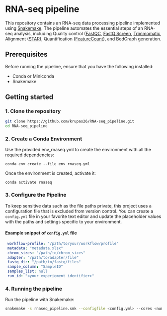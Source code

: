 # RNA-seq pipeline

This repository contains an RNA-seq data processing pipeline implemented using [Snakemake](https://snakemake.readthedocs.io/en/stable/index.html). The pipeline automates the essential steps of an RNA-seq analysis, including Quality control ([FastQC](https://www.bioinformatics.babraham.ac.uk/projects/fastqc/), [FastQ Screen](https://www.bioinformatics.babraham.ac.uk/projects/fastq_screen/), [Trimmomatic](http://www.usadellab.org/cms/?page=trimmomatic), Alignment ([STAR](https://github.com/alexdobin/STAR)), Quantification ([FeatureCount](https://subread.sourceforge.net/featureCounts.html)), and BedGraph generation.

## Prerequisites
Before running the pipeline, ensure that you have the following installed:
  - Conda or Miniconda
  - Snakemake

## Getting started
### 1. Clone the repository
  ```bash
  git clone https://github.com/krupas26/RNA-seq_pipeline.git
  cd RNA-seq_pipeline
  ```

### 2. Create a Conda Environment
   Use the provided env_rnaseq.yml to create the environment with all the required dependencies:
   ```
   conda env create --file env_rnaseq.yml
   ```
  Once the environment is created, activate it:
  ```
  conda activate rnaseq
  ```

### 3. Configure the Pipeline
   To keep sensitive data such as the file paths private, this project uses a configuration file that is excluded from version control.
   You can create a `config.yml` file in your favorite text editor and update the placeholder values with the paths and settings specific to your environment.

   #### Example snippet of `config.yml` file
   ```yaml
    workflow-profile: "/path/to/your/workflow/profile"
    metadata: "metadata.xlsx"
    chrom_sizes: "/path/to/chrom_sizes"
    adapter: "/path/to/adapter/file"
    fastq_dir: "/path/to/fastq/files"
    sample_column: "SampleID"
    samples_list: null
    run_id: "<your experiement identifier>"
  ```

### 4. Running the pipeline
  Run the pipeline with Snakemake:
  ```bash
  snakemake -s rnaseq_pipeline.smk --configfile <config.yml> --cores <number-of-cores>
  ```


     
